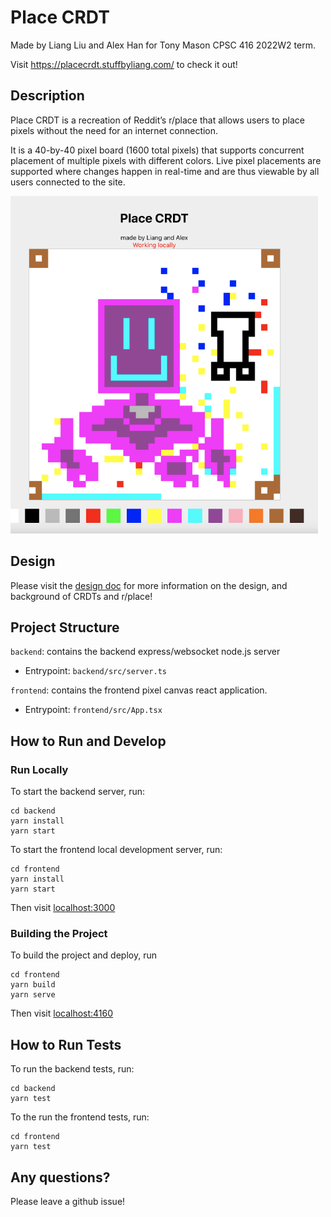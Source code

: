 # Place CRDT

Made by Liang Liu and Alex Han for Tony Mason CPSC 416 2022W2 term.

Visit https://placecrdt.stuffbyliang.com/ to check it out!

## Description

Place CRDT is a recreation of Reddit’s r/place that allows users to place pixels without the need for an internet connection.

It is a 40-by-40 pixel board (1600 total pixels) that supports concurrent placement of multiple pixels with different colors. Live pixel placements are supported where changes happen in real-time and are thus viewable by all users connected to the site.

![image](demo.png)

## Design

Please visit the [design doc](https://docs.google.com/document/d/1at68fO_Cb8EJcHdj9-fP0wl7DwuvbAw3WdO87m8eImc/edit?usp=sharing) for more information on the design, and background of CRDTs and r/place!

## Project Structure

`backend`: contains the backend express/websocket node.js server
- Entrypoint: `backend/src/server.ts`

`frontend`: contains the frontend pixel canvas react application.
- Entrypoint: `frontend/src/App.tsx`

## How to Run and Develop

### Run Locally

To start the backend server, run:

```
cd backend
yarn install
yarn start
```

To start the frontend local development server, run:

```
cd frontend
yarn install
yarn start
```

Then visit [localhost:3000](localhost:3000)

### Building the Project

To build the project and deploy, run

```
cd frontend
yarn build
yarn serve
```

Then visit [localhost:4160](localhost:4160)

## How to Run Tests

To run the backend tests, run:

```
cd backend
yarn test
```

To the run the frontend tests, run:

```
cd frontend
yarn test
```

## Any questions?

Please leave a github issue!
